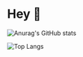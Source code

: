 # Hey 👋

![Anurag's GitHub stats](https://github-readme-stats.vercel.app/api?username=AfonsoCalinas&count_private=true&show_icons=true&theme=great-gatsby)


![Top Langs](https://github-readme-stats.vercel.app/api/top-langs/?username=AfonsoCalinas&langs_count=5&layout=compact&theme=great-gatsby)
